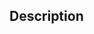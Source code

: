 <!--  Github PR descriptions support pretty sophisticated markdown options-->
<!-- https://github.com/adam-p/markdown-here/wiki/Markdown-Cheatsheet -->
<!-- https://docs.github.com/en/get-started/writing-on-github/getting-started-with-writing-and-formatting-on-github/basic-writing-and-formatting-syntax -->

## Description
<!-- What are the changes being made? Why are they being made? -->

<!-- ## Testing -->
<!-- 
    What tests, if any, cover these changes? How can we manually test the changes?

    For FE changes, this may include step-by-step actions taken in the UI. For BE changes, this could just be some API requests (it may also just be FE user interactions if the endpoint is already being used)
-->

<!-- ## Possible Drawbacks -->
<!-- 
    Are there any choices you're second guessing? Maybe possible ramifications down the line that we should think through before it's a problem?
 -->

<!--
## Screenshots 
    | Before        | After         |
    | ------------- | ------------- |
    | Content Cell  | Content Cell  |
    | `![old image link](https://www.google.com/)` | `![new image link](https://search.yahoo.com/)` | 
-->
<!-- Screenshots are extremely helpful, but only really helpful for FE tests -->

<!-- ## :no_entry_sign: MERGE CHECKLIST :no_entry_sign:  -->
<!-- This is useful if you don't have a CI/CD pipeline for automating them -->
<!-- STOP!!! Before merging, have you completed the following steps for the affected service(s)? -->
<!-- - [ ] Ran linter & addressed all errors -->
<!-- - [ ] Ran unit test suites -->
<!-- - [ ] Ran integration test suites -->
<!-- - [ ] Ran e2e test suites -->